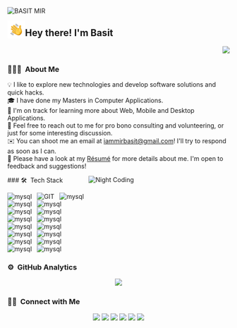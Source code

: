![BASIT MIR](https://raw.githubusercontent.com/AVS1508/AVS1508/master/assets/Aditya%20Vikram%20Singh%20Ban.jpg)

<img alt="Night Coding" src="./Hand%20Wave.gif" width='40' align="left"/><h2>Hey there! I'm Basit</h2><p align="right">![](https://visitor-badge.glitch.me/badge?page_id=basitmir)</p>

<!-- ## 👋 &nbsp;Hey there! I'm Basit -->

### 👨🏻‍💻 &nbsp;About Me 

💡 I like to explore new technologies and develop software solutions and quick hacks.\
🎓 I have done my Masters in Computer Applications.\
🌱 I'm on track for learning more about Web, Mobile and Desktop Applications.\
💬 Feel free to reach out to me for pro bono consulting and volunteering, or just for some interesting discussion.\
✉️ You can shoot me an email at iammirbasit@gmail.com! I'll try to respond as soon as I can.\
📄 Please have a look at my [Résumé](https://www.basir.com/resume.html) for more details about me. I'm open to feedback and suggestions!
<!--✍️ &nbsp;In my free time, I pursue Graphic Design and Blog Writing as hobbies/side hustles.\ -->

<!--<img alt="Night Coding" src="https://raw.githubusercontent.com/AVS1508/AVS1508/master/assets/Night-Coding.gif" align="right"/>-->

<img alt="Night Coding" src="https://camo.githubusercontent.com/992babdffd8c74a1502de375fbdf7e4d54773242/68747470733a2f2f6d656469612e67697068792e636f6d2f6d656469612f53576f536b4e36447854737a71494b4571762f67697068792e676966" align="right" height="185" width="320"/>
### 🛠 &nbsp;Tech Stack
<p></p>

<p>
      <img src="https://www.vectorlogo.zone/logos/w3_html5/w3_html5-ar21.svg" alt="mysql"  height="40"/>  &nbsp;
      <img src="https://www.vectorlogo.zone/logos/git-scm/git-scm-ar21.svg" alt="GIT"  height="40"/>  &nbsp;
      <img src="https://www.vectorlogo.zone/logos/mysql/mysql-ar21.svg" alt="mysql"  height="40"/>  &nbsp;
        <img src="https://img.shields.io/badge/-05122A?style=flat-square&logo=C%2B%2B" alt="mysql"  height="30"/>  &nbsp;
      <img src="https://www.vectorlogo.zone/logos/netlifyapp_watercss/netlifyapp_watercss-ar21.svg" alt="mysql" height="40"/>  &nbsp;
       <img src="https://www.vectorlogo.zone/logos/reactjs/reactjs-ar21.svg" alt="mysql"  height="40"/>  &nbsp;
      <img src="https://www.vectorlogo.zone/logos/electronjs/electronjs-ar21.svg" alt="mysql"  height="40"/>  &nbsp;
      <img src="https://www.vectorlogo.zone/logos/javascript/javascript-ar21.svg" alt="mysql" height="40"/>  &nbsp;
      <img src="https://img.shields.io/badge/-05122A?style=flat-square&logo=C&logoColor=A8B9CC" alt="mysql"  height="30"/>  &nbsp;
       <img src="https://www.vectorlogo.zone/logos/nodejs/nodejs-ar21.svg" alt="mysql" height="40"/>  &nbsp;
      <img src="https://www.vectorlogo.zone/logos/getbootstrap/getbootstrap-ar21.svg" alt="mysql"  height="40"/>  &nbsp;
      <img src="https://www.vectorlogo.zone/logos/github/github-ar21.svg" alt="mysql"  height="40"/>  &nbsp;
       <img src="https://www.vectorlogo.zone/logos/jquery/jquery-ar21.svg" alt="mysql"  height="40"/>  &nbsp;
      <img src="https://img.shields.io/badge/-Redux-764ABC?style=flat-square&logo=redux&logoColor=white" alt="mysql"  height="30"/>  &nbsp;
       <img src="https://www.vectorlogo.zone/logos/flutterio/flutterio-ar21.svg" alt="mysql" height="40"/>  &nbsp;
       <img src="https://www.vectorlogo.zone/logos/laravel/laravel-ar21.svg" alt="mysql" height="40"/>  &nbsp;
       <img src="https://www.vectorlogo.zone/logos/php/php-ar21.svg" alt="mysql"  height="40"/>  &nbsp;
</p>

### ⚙️ &nbsp;GitHub Analytics

<p align="center">
  <img height="180em" src="https://github-readme-stats-eight-theta.vercel.app/api?username=basitmir&show_icons=true&theme=dark&include_all_commits=true&count_private=true"/>
</p>

### 🤝🏻 &nbsp;Connect with Me

<p align="center">
<a href="https://basitmir.github.io/"><img src="https://img.shields.io/badge/-basitmir.github.io-3423A6?style=flat&logo=Google-Chrome&logoColor=white"/></a>
<a href="https://in.linkedin.com/in/basitmir"><img src="https://img.shields.io/badge/-Basit%20Mir-0077B5?style=flat&logo=Linkedin&logoColor=white"/></a>
<a href="mailto:iammirbasit@gmail.com"><img src="https://img.shields.io/badge/-iammirbasit@gmail.com-D14836?style=flat&logo=Gmail&logoColor=white"/></a>
<a href="https://www.instagram.com/basit_mir/"><img src="https://img.shields.io/badge/-@basit_mir-E4405F?style=flat&logo=Instagram&logoColor=white"/></a>
<a href="https://www.facebook.com/basit.mir.9"><img src="https://img.shields.io/badge/-@basit.mir.9-1877F2?style=flat&logo=Facebook&logoColor=white"/></a>
<a href="https://twitter.com/iambasitmir"><img src="https://img.shields.io/badge/-@iambasitmir-1769FF?style=flat&logo=Twitter&logoColor=white"/></a>
</p>
